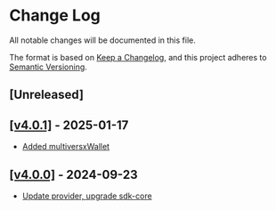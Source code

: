 # Change Log

All notable changes will be documented in this file.

The format is based on [Keep a Changelog](https://keepachangelog.com/en/1.0.0/),
and this project adheres to [Semantic Versioning](https://semver.org/spec/v2.0.0.html).

## [Unreleased]

## [[v4.0.1]](https://github.com/multiversx/mx-sdk-js-extension-provider/pull/27) - 2025-01-17
- [Added multiversxWallet](https://github.com/multiversx/mx-sdk-js-extension-provider/pull/26)

## [[v4.0.0]](https://github.com/multiversx/mx-sdk-js-extension-provider/pull/24) - 2024-09-23
- [Update provider, upgrade sdk-core](https://github.com/multiversx/mx-sdk-js-extension-provider/pull/24)

